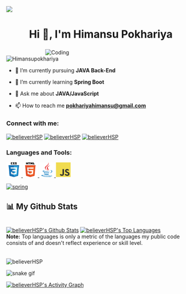 <img  src="https://visme.co/blog/wp-content/uploads/2019/10/animated-presentation-software-header-wide.gif">

<h1 align="center">Hi 👋, I'm Himansu Pokhariya</h1>
<h3 align="center">
</h3>

<img align="right" alt="Coding" width="400" src="https://lyshtechnology.com/admin/assets/img/animation_images/developer.gif">

<p align="left"> <img src="https://komarev.com/ghpvc/?username=Himansupokhariya&label=Profile%20views&color=0e75b6&style=flat" alt="Himansupokhariya" /> </p>

- 🔭 I’m currently pursuing **JAVA Back-End**

- 🌱 I’m currently learning **Spring Boot**
 
- 💬 Ask me about **JAVA/JavaScript**

- 📫 How to reach me **pokhariyahimansu@gmail.com**

<h3 align="left">Connect with me:</h3>
<p align="left">
<a href="https://twitter.com/pokhariyahiman1" target="blank"><img align="center" src="https://raw.githubusercontent.com/rahuldkjain/github-profile-readme-generator/master/src/images/icons/Social/twitter.svg" alt="believerHSP" height="30" width="40" /></a>
<a href="https://www.linkedin.com/in/himansu-pokhariya-922405101/" target="blank"><img align="center" src="https://raw.githubusercontent.com/rahuldkjain/github-profile-readme-generator/master/src/images/icons/Social/linked-in-alt.svg" alt="believerHSP" height="30" width="40" /></a>
<a href="https://www.hackerrank.com/pokhariyahimansu" target="blank"><img align="center" src="https://raw.githubusercontent.com/rahuldkjain/github-profile-readme-generator/master/src/images/icons/Social/hackerrank.svg" alt="believerHSP" height="30" width="40" /></a>


<h3 align="left">Languages and Tools:</h3>
<p align="left"> <a href="https://www.w3schools.com/css/" target="_blank" rel="noreferrer"> <img src="https://raw.githubusercontent.com/devicons/devicon/master/icons/css3/css3-original-wordmark.svg" alt="css3" width="40" height="40"/> </a> <a href="https://www.w3.org/html/" target="_blank" rel="noreferrer"> <img src="https://raw.githubusercontent.com/devicons/devicon/master/icons/html5/html5-original-wordmark.svg" alt="html5" width="40" height="40"/> </a> <a href="https://www.java.com" target="_blank" rel="noreferrer"> <img src="https://raw.githubusercontent.com/devicons/devicon/master/icons/java/java-original.svg" alt="java" width="40" height="40"/> </a> 
  <a href="https://developer.mozilla.org/en-US/docs/Web/JavaScript" target="_blank" rel="noreferrer">
    <img src="https://raw.githubusercontent.com/devicons/devicon/master/icons/javascript/javascript-original.svg" alt="javascript" width="40" height="40"/> </a>

  <a href="https://spring.io/" target="_blank" rel="noreferrer"> <img src="https://www.vectorlogo.zone/logos/springio/springio-icon.svg" alt="spring" width="40" height="40"/> </a> </p>


## 📊 My Github Stats
  <br/>
    <a href="https://github.com/believerHSP/github-readme-stats"><img alt="believerHSP's Github Stats" src="https://github-readme-stats.vercel.app/api?username=believerHSP&show_icons=true&count_private=true&theme=react&hide_border=true&bg_color=0D1117" /></a>
  <a href="https://github.com/believerHSP/github-readme-stats"><img alt="believerHSP's Top Languages" src="https://github-readme-stats.vercel.app/api/top-langs/?username=believerHSP&langs_count=8&count_private=true&layout=compact&theme=react&hide_border=true&bg_color=0D1117" /></a>
  <br/>
  <b>Note:</b> Top languages is only a metric of the languages my public code consists of and doesn't reflect experience or skill level.

<br/>
<br/>

<p><img align="center" src="https://github-readme-streak-stats.herokuapp.com/?user=believerHSP&&theme=tokyonight" alt="believerHSP" /></p>

![snake gif](https://github.com/believerHSP/believerHSP/blob/output/github-contribution-grid-snake.gif)

<a href="https://github.com/believerHSP/github-readme-activity-graph"><img alt="believerHSP's Activity Graph" src="https://activity-graph.herokuapp.com/graph?username=believerHSP&bg_color=0D1117&color=5BCDEC&line=5BCDEC&point=FFFFFF&hide_border=true" /></a>
<br/>
